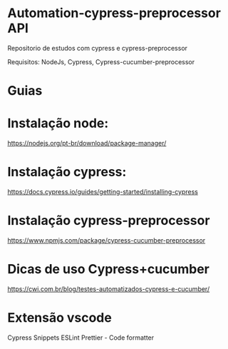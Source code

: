 # Automation-cypress-preprocessor API
Repositorio de estudos com cypress e cypress-preprocessor

Requisitos:
 NodeJs,
 Cypress,
 Cypress-cucumber-preprocessor
 
 # Guias #
 # Instalação node:
https://nodejs.org/pt-br/download/package-manager/
# Instalação cypress:
https://docs.cypress.io/guides/getting-started/installing-cypress
# Instalação cypress-preprocessor
https://www.npmjs.com/package/cypress-cucumber-preprocessor
# Dicas de uso Cypress+cucumber
https://cwi.com.br/blog/testes-automatizados-cypress-e-cucumber/
# Extensão vscode
Cypress Snippets
ESLint
Prettier - Code  formatter
